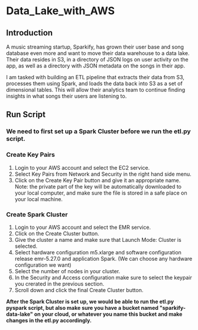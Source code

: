 # Data_Lake_with_AWS

## Introduction
A music streaming startup, Sparkify, has grown their user base and song database even more and want to move their data warehouse to a data lake. Their data resides in S3, in a directory of JSON logs on user activity on the app, as well as a directory with JSON metadata on the songs in their app.

I am tasked with building an ETL pipeline that extracts their data from S3, processes them using Spark, and loads the data back into S3 as a set of dimensional tables. This will allow their analytics team to continue finding insights in what songs their users are listening to.

## Run Script 

### We need to first set up a Spark Cluster before we run the etl.py script. 

### Create Key Pairs 

1. Login to your AWS account and select the EC2 service.<br/>
2. Select Key Pairs from Network and Security in the right hand side menu.<br/>
3. Click on the Create Key Pair button and give it an appropriate name.<br/>
Note: the private part of the key will be automatically downloaded to your local computer, and make sure the file is stored in a safe place on your local machine. 


### Create Spark Cluster 

1. Login to your AWS account and select the EMR service.<br/>
2. Click on the Create Cluster button.<br/>
3. Give the cluster a name and make sure that Launch Mode: Cluster is selected.<br/>
4. Select hardware configuration m5.xlarge and software configuration release emr-5.27.0 and application Spark. (We can choose any hardware configuration we want)<br/> 
5. Select the number of nodes in your cluster.<br/>
6. In the Security and Access configuration make sure to select the keypair you crerated in the previous section.<br/>
7. Scroll down and click the final Create Cluster button.<br/> 

**After the Spark Cluster is set up, we would be able to run the etl.py pyspark script, but also make sure you have a bucket named "sparkify-data-lake" on your cloud, or whatever you name this bucket and make changes in the etl.py accordingly.**
